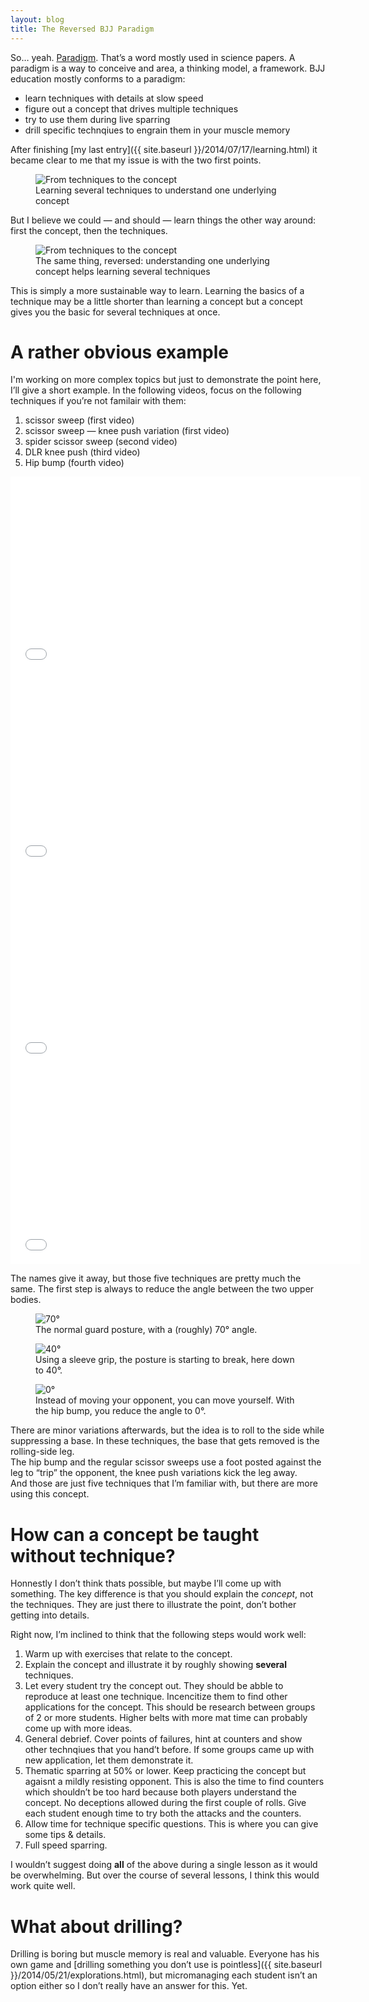 ```yaml
---
layout: blog
title: The Reversed BJJ Paradigm
---
```

So… yeah. [Paradigm](http://en.wikipedia.org/wiki/Paradigm). That’s a word mostly used in science papers. A paradigm is a way to conceive and area, a thinking model, a framework. BJJ education mostly conforms to a paradigm:

- learn techniques with details at slow speed
- figure out a concept that drives multiple techniques
- try to use them during live sparring
- drill specific technqiues to engrain them in your muscle memory

After finishing [my last entry]({{ site.baseurl }}/2014/07/17/learning.html) it became clear to me that my issue is with the two first points.

<figure class="illustration">
	<img src="{{ site.img }}technique-to-concept.jpg" alt="From techniques to the concept" />
	<figcaption>
		Learning several techniques to understand one underlying concept
	</figcaption>
</figure>

But I believe we could — and should — learn things the other way around: first the concept, then the techniques.

<figure class="illustration">
	<img src="{{ site.img }}technique-to-concept-reversed.jpg" alt="From techniques to the concept" />
	<figcaption>
		The same thing, reversed: understanding one underlying concept helps learning several techniques
	</figcaption>
</figure>

This is simply a more sustainable way to learn. Learning the basics of a technique may be a little shorter than learning a concept but a concept gives you the basic for several techniques at once.

# A rather obvious example

I'm working on more complex topics but just to demonstrate the point here, I’ll give a short example. In the following videos, focus on the following techniques if you’re not familair with them:

1. scissor sweep (first video)
2. scissor sweep — knee push variation (first video)
3. spider scissor sweep (second video)
4. DLR knee push (third video)
5. Hip bump (fourth video)

<iframe width="560" height="315" src="//www.youtube.com/embed/xTZ_qRURbNg" frameborder="0" allowfullscreen></iframe>

<iframe width="560" height="315" src="//www.youtube.com/embed/DAODBgmPBao" frameborder="0" allowfullscreen></iframe>

<iframe width="560" height="315" src="//www.youtube.com/embed/SH5FzLuQ15E" frameborder="0" allowfullscreen></iframe>

<iframe width="560" height="315" src="//www.youtube.com/embed/Jl_8iVtpTE8" frameborder="0" allowfullscreen></iframe>

The names give it away, but those five techniques are pretty much the same. The first step is always to reduce the angle between the two upper bodies.

<figure class="illustration">
	<img src="{{ site.img }}sweep-70-deg.png" alt="70°" />
	<figcaption>
		The normal guard posture, with a (roughly) 70° angle.
	</figcaption>
</figure>

<figure class="illustration">
	<img src="{{ site.img }}sweep-40-deg.png" alt="40°" />
	<figcaption>
		Using a sleeve grip, the posture is starting to break, here down to 40°.
	</figcaption>
</figure>

<figure class="illustration">
	<img src="{{ site.img }}sweep-zero-deg.png" alt="0°" />
	<figcaption>
		Instead of moving your opponent, you can move yourself. With the hip bump, you reduce the angle to 0°.
	</figcaption>
</figure>

There are minor variations afterwards, but the idea is to roll to the side while suppressing a base. In these techniques, the base that gets removed is the rolling-side leg.  
The hip bump and the regular scissor sweeps use a foot posted against the leg to “trip” the opponent, the knee push variations kick the leg away.  
And those are just five techniques that I’m familiar with, but there are more using this concept.

# How can a concept be taught without technique?

Honnestly I don’t think thats possible, but maybe I’ll come up with something. The key difference is that you should explain the *concept*, not the techniques. They are just there to illustrate the point, don’t bother getting into details.

Right now, I’m inclined to think that the following steps would work well:

1. Warm up with exercises that relate to the concept.
2. Explain the concept and illustrate it by roughly showing **several** techniques.
3. Let every student try the concept out. They should be abble to reproduce at least one technique. Incencitize them to find other applications for the concept. This should be research between groups of 2 or more students. Higher belts with more mat time can probably come up with more ideas.
4. General debrief. Cover points of failures, hint at counters and show other technqiues that you hand’t before. If some groups came up with new application, let them demonstrate it.
5. Thematic sparring at 50% or lower. Keep practicing the concept but agaisnt a mildly resisting opponent. This is also the time to find counters which shouldn’t be too hard because both players understand the concept. No deceptions allowed during the first couple of rolls. Give each student enough time to try both the attacks and the counters.
6. Allow time for technique specific questions. This is where you can give some tips & details.
7. Full speed sparring.

I wouldn’t suggest doing **all** of the above during a single lesson as it would be overwhelming. But over the course of several lessons, I think this would work quite well.

# What about drilling?

Drilling is boring but muscle memory is real and valuable. Everyone has his own game and [drilling something you don’t use is pointless]({{ site.baseurl }}/2014/05/21/explorations.html), but micromanaging each student isn’t an option either so I don’t really have an answer for this. Yet.